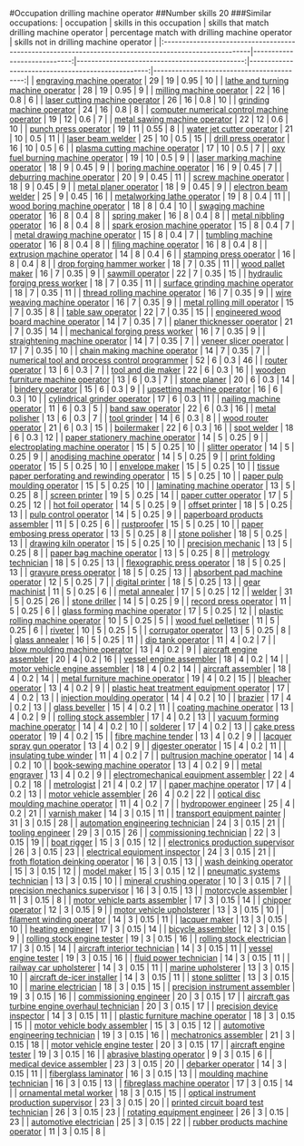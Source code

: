 #Occupation drilling machine operator
##Number skills 20
###Similar occupations:
| occupation                                                                                            |   skills in this occupation |   skills that match drilling machine operator |   percentage match with drilling machine operator |   skills not in drilling machine operator |
|:------------------------------------------------------------------------------------------------------|----------------------------:|----------------------------------------------:|--------------------------------------------------:|------------------------------------------:|
| [engraving machine operator](engraving_machine_operator.md)                                           |                          29 |                                            19 |                                              0.95 |                                        10 |
| [lathe and turning machine operator](lathe_and_turning_machine_operator.md)                           |                          28 |                                            19 |                                              0.95 |                                         9 |
| [milling machine operator](milling_machine_operator.md)                                               |                          22 |                                            16 |                                              0.8  |                                         6 |
| [laser cutting machine operator](laser_cutting_machine_operator.md)                                   |                          26 |                                            16 |                                              0.8  |                                        10 |
| [grinding machine operator](grinding_machine_operator.md)                                             |                          24 |                                            16 |                                              0.8  |                                         8 |
| [computer numerical control machine operator](computer_numerical_control_machine_operator.md)         |                          19 |                                            12 |                                              0.6  |                                         7 |
| [metal sawing machine operator](metal_sawing_machine_operator.md)                                     |                          22 |                                            12 |                                              0.6  |                                        10 |
| [punch press operator](punch_press_operator.md)                                                       |                          19 |                                            11 |                                              0.55 |                                         8 |
| [water jet cutter operator](water_jet_cutter_operator.md)                                             |                          21 |                                            10 |                                              0.5  |                                        11 |
| [laser beam welder](laser_beam_welder.md)                                                             |                          25 |                                            10 |                                              0.5  |                                        15 |
| [drill press operator](drill_press_operator.md)                                                       |                          16 |                                            10 |                                              0.5  |                                         6 |
| [plasma cutting machine operator](plasma_cutting_machine_operator.md)                                 |                          17 |                                            10 |                                              0.5  |                                         7 |
| [oxy fuel burning machine operator](oxy_fuel_burning_machine_operator.md)                             |                          19 |                                            10 |                                              0.5  |                                         9 |
| [laser marking machine operator](laser_marking_machine_operator.md)                                   |                          18 |                                             9 |                                              0.45 |                                         9 |
| [boring machine operator](boring_machine_operator.md)                                                 |                          16 |                                             9 |                                              0.45 |                                         7 |
| [deburring machine operator](deburring_machine_operator.md)                                           |                          20 |                                             9 |                                              0.45 |                                        11 |
| [screw machine operator](screw_machine_operator.md)                                                   |                          18 |                                             9 |                                              0.45 |                                         9 |
| [metal planer operator](metal_planer_operator.md)                                                     |                          18 |                                             9 |                                              0.45 |                                         9 |
| [electron beam welder](electron_beam_welder.md)                                                       |                          25 |                                             9 |                                              0.45 |                                        16 |
| [metalworking lathe operator](metalworking_lathe_operator.md)                                         |                          19 |                                             8 |                                              0.4  |                                        11 |
| [wood boring machine operator](wood_boring_machine_operator.md)                                       |                          18 |                                             8 |                                              0.4  |                                        10 |
| [swaging machine operator](swaging_machine_operator.md)                                               |                          16 |                                             8 |                                              0.4  |                                         8 |
| [spring maker](spring_maker.md)                                                                       |                          16 |                                             8 |                                              0.4  |                                         8 |
| [metal nibbling operator](metal_nibbling_operator.md)                                                 |                          16 |                                             8 |                                              0.4  |                                         8 |
| [spark erosion machine operator](spark_erosion_machine_operator.md)                                   |                          15 |                                             8 |                                              0.4  |                                         7 |
| [metal drawing machine operator](metal_drawing_machine_operator.md)                                   |                          15 |                                             8 |                                              0.4  |                                         7 |
| [tumbling machine operator](tumbling_machine_operator.md)                                             |                          16 |                                             8 |                                              0.4  |                                         8 |
| [filing machine operator](filing_machine_operator.md)                                                 |                          16 |                                             8 |                                              0.4  |                                         8 |
| [extrusion machine operator](extrusion_machine_operator.md)                                           |                          14 |                                             8 |                                              0.4  |                                         6 |
| [stamping press operator](stamping_press_operator.md)                                                 |                          16 |                                             8 |                                              0.4  |                                         8 |
| [drop forging hammer worker](drop_forging_hammer_worker.md)                                           |                          18 |                                             7 |                                              0.35 |                                        11 |
| [wood pallet maker](wood_pallet_maker.md)                                                             |                          16 |                                             7 |                                              0.35 |                                         9 |
| [sawmill operator](sawmill_operator.md)                                                               |                          22 |                                             7 |                                              0.35 |                                        15 |
| [hydraulic forging press worker](hydraulic_forging_press_worker.md)                                   |                          18 |                                             7 |                                              0.35 |                                        11 |
| [surface grinding machine operator](surface_grinding_machine_operator.md)                             |                          18 |                                             7 |                                              0.35 |                                        11 |
| [thread rolling machine operator](thread_rolling_machine_operator.md)                                 |                          16 |                                             7 |                                              0.35 |                                         9 |
| [wire weaving machine operator](wire_weaving_machine_operator.md)                                     |                          16 |                                             7 |                                              0.35 |                                         9 |
| [metal rolling mill operator](metal_rolling_mill_operator.md)                                         |                          15 |                                             7 |                                              0.35 |                                         8 |
| [table saw operator](table_saw_operator.md)                                                           |                          22 |                                             7 |                                              0.35 |                                        15 |
| [engineered wood board machine operator](engineered_wood_board_machine_operator.md)                   |                          14 |                                             7 |                                              0.35 |                                         7 |
| [planer thicknesser operator](planer_thicknesser_operator.md)                                         |                          21 |                                             7 |                                              0.35 |                                        14 |
| [mechanical forging press worker](mechanical_forging_press_worker.md)                                 |                          16 |                                             7 |                                              0.35 |                                         9 |
| [straightening machine operator](straightening_machine_operator.md)                                   |                          14 |                                             7 |                                              0.35 |                                         7 |
| [veneer slicer operator](veneer_slicer_operator.md)                                                   |                          17 |                                             7 |                                              0.35 |                                        10 |
| [chain making machine operator](chain_making_machine_operator.md)                                     |                          14 |                                             7 |                                              0.35 |                                         7 |
| [numerical tool and process control programmer](numerical_tool_and_process_control_programmer.md)     |                          52 |                                             6 |                                              0.3  |                                        46 |
| [router operator](router_operator.md)                                                                 |                          13 |                                             6 |                                              0.3  |                                         7 |
| [tool and die maker](tool_and_die_maker.md)                                                           |                          22 |                                             6 |                                              0.3  |                                        16 |
| [wooden furniture machine operator](wooden_furniture_machine_operator.md)                             |                          13 |                                             6 |                                              0.3  |                                         7 |
| [stone planer](stone_planer.md)                                                                       |                          20 |                                             6 |                                              0.3  |                                        14 |
| [bindery operator](bindery_operator.md)                                                               |                          15 |                                             6 |                                              0.3  |                                         9 |
| [upsetting machine operator](upsetting_machine_operator.md)                                           |                          16 |                                             6 |                                              0.3  |                                        10 |
| [cylindrical grinder operator](cylindrical_grinder_operator.md)                                       |                          17 |                                             6 |                                              0.3  |                                        11 |
| [nailing machine operator](nailing_machine_operator.md)                                               |                          11 |                                             6 |                                              0.3  |                                         5 |
| [band saw operator](band_saw_operator.md)                                                             |                          22 |                                             6 |                                              0.3  |                                        16 |
| [metal polisher](metal_polisher.md)                                                                   |                          13 |                                             6 |                                              0.3  |                                         7 |
| [tool grinder](tool_grinder.md)                                                                       |                          14 |                                             6 |                                              0.3  |                                         8 |
| [wood router operator](wood_router_operator.md)                                                       |                          21 |                                             6 |                                              0.3  |                                        15 |
| [boilermaker](boilermaker.md)                                                                         |                          22 |                                             6 |                                              0.3  |                                        16 |
| [spot welder](spot_welder.md)                                                                         |                          18 |                                             6 |                                              0.3  |                                        12 |
| [paper stationery machine operator](paper_stationery_machine_operator.md)                             |                          14 |                                             5 |                                              0.25 |                                         9 |
| [electroplating machine operator](electroplating_machine_operator.md)                                 |                          15 |                                             5 |                                              0.25 |                                        10 |
| [slitter operator](slitter_operator.md)                                                               |                          14 |                                             5 |                                              0.25 |                                         9 |
| [anodising machine operator](anodising_machine_operator.md)                                           |                          14 |                                             5 |                                              0.25 |                                         9 |
| [print folding operator](print_folding_operator.md)                                                   |                          15 |                                             5 |                                              0.25 |                                        10 |
| [envelope maker](envelope_maker.md)                                                                   |                          15 |                                             5 |                                              0.25 |                                        10 |
| [tissue paper perforating and rewinding operator](tissue_paper_perforating_and_rewinding_operator.md) |                          15 |                                             5 |                                              0.25 |                                        10 |
| [paper pulp moulding operator](paper_pulp_moulding_operator.md)                                       |                          15 |                                             5 |                                              0.25 |                                        10 |
| [laminating machine operator](laminating_machine_operator.md)                                         |                          13 |                                             5 |                                              0.25 |                                         8 |
| [screen printer](screen_printer.md)                                                                   |                          19 |                                             5 |                                              0.25 |                                        14 |
| [paper cutter operator](paper_cutter_operator.md)                                                     |                          17 |                                             5 |                                              0.25 |                                        12 |
| [hot foil operator](hot_foil_operator.md)                                                             |                          14 |                                             5 |                                              0.25 |                                         9 |
| [offset printer](offset_printer.md)                                                                   |                          18 |                                             5 |                                              0.25 |                                        13 |
| [pulp control operator](pulp_control_operator.md)                                                     |                          14 |                                             5 |                                              0.25 |                                         9 |
| [paperboard products assembler](paperboard_products_assembler.md)                                     |                          11 |                                             5 |                                              0.25 |                                         6 |
| [rustproofer](rustproofer.md)                                                                         |                          15 |                                             5 |                                              0.25 |                                        10 |
| [paper embosing press operator](paper_embosing_press_operator.md)                                     |                          13 |                                             5 |                                              0.25 |                                         8 |
| [stone polisher](stone_polisher.md)                                                                   |                          18 |                                             5 |                                              0.25 |                                        13 |
| [drawing kiln operator](drawing_kiln_operator.md)                                                     |                          15 |                                             5 |                                              0.25 |                                        10 |
| [precision mechanic](precision_mechanic.md)                                                           |                          13 |                                             5 |                                              0.25 |                                         8 |
| [paper bag machine operator](paper_bag_machine_operator.md)                                           |                          13 |                                             5 |                                              0.25 |                                         8 |
| [metrology technician](metrology_technician.md)                                                       |                          18 |                                             5 |                                              0.25 |                                        13 |
| [flexographic press operator](flexographic_press_operator.md)                                         |                          18 |                                             5 |                                              0.25 |                                        13 |
| [gravure press operator](gravure_press_operator.md)                                                   |                          18 |                                             5 |                                              0.25 |                                        13 |
| [absorbent pad machine operator](absorbent_pad_machine_operator.md)                                   |                          12 |                                             5 |                                              0.25 |                                         7 |
| [digital printer](digital_printer.md)                                                                 |                          18 |                                             5 |                                              0.25 |                                        13 |
| [gear machinist](gear_machinist.md)                                                                   |                          11 |                                             5 |                                              0.25 |                                         6 |
| [metal annealer](metal_annealer.md)                                                                   |                          17 |                                             5 |                                              0.25 |                                        12 |
| [welder](welder.md)                                                                                   |                          31 |                                             5 |                                              0.25 |                                        26 |
| [stone driller](stone_driller.md)                                                                     |                          14 |                                             5 |                                              0.25 |                                         9 |
| [record press operator](record_press_operator.md)                                                     |                          11 |                                             5 |                                              0.25 |                                         6 |
| [glass forming machine operator](glass_forming_machine_operator.md)                                   |                          17 |                                             5 |                                              0.25 |                                        12 |
| [plastic rolling machine operator](plastic_rolling_machine_operator.md)                               |                          10 |                                             5 |                                              0.25 |                                         5 |
| [wood fuel pelletiser](wood_fuel_pelletiser.md)                                                       |                          11 |                                             5 |                                              0.25 |                                         6 |
| [riveter](riveter.md)                                                                                 |                          10 |                                             5 |                                              0.25 |                                         5 |
| [corrugator operator](corrugator_operator.md)                                                         |                          13 |                                             5 |                                              0.25 |                                         8 |
| [glass annealer](glass_annealer.md)                                                                   |                          16 |                                             5 |                                              0.25 |                                        11 |
| [dip tank operator](dip_tank_operator.md)                                                             |                          11 |                                             4 |                                              0.2  |                                         7 |
| [blow moulding machine operator](blow_moulding_machine_operator.md)                                   |                          13 |                                             4 |                                              0.2  |                                         9 |
| [aircraft engine assembler](aircraft_engine_assembler.md)                                             |                          20 |                                             4 |                                              0.2  |                                        16 |
| [vessel engine assembler](vessel_engine_assembler.md)                                                 |                          18 |                                             4 |                                              0.2  |                                        14 |
| [motor vehicle engine assembler](motor_vehicle_engine_assembler.md)                                   |                          18 |                                             4 |                                              0.2  |                                        14 |
| [aircraft assembler](aircraft_assembler.md)                                                           |                          18 |                                             4 |                                              0.2  |                                        14 |
| [metal furniture machine operator](metal_furniture_machine_operator.md)                               |                          19 |                                             4 |                                              0.2  |                                        15 |
| [bleacher operator](bleacher_operator.md)                                                             |                          13 |                                             4 |                                              0.2  |                                         9 |
| [plastic heat treatment equipment operator](plastic_heat_treatment_equipment_operator.md)             |                          17 |                                             4 |                                              0.2  |                                        13 |
| [injection moulding operator](injection_moulding_operator.md)                                         |                          14 |                                             4 |                                              0.2  |                                        10 |
| [brazier](brazier.md)                                                                                 |                          17 |                                             4 |                                              0.2  |                                        13 |
| [glass beveller](glass_beveller.md)                                                                   |                          15 |                                             4 |                                              0.2  |                                        11 |
| [coating machine operator](coating_machine_operator.md)                                               |                          13 |                                             4 |                                              0.2  |                                         9 |
| [rolling stock assembler](rolling_stock_assembler.md)                                                 |                          17 |                                             4 |                                              0.2  |                                        13 |
| [vacuum forming machine operator](vacuum_forming_machine_operator.md)                                 |                          14 |                                             4 |                                              0.2  |                                        10 |
| [solderer](solderer.md)                                                                               |                          17 |                                             4 |                                              0.2  |                                        13 |
| [cake press operator](cake_press_operator.md)                                                         |                          19 |                                             4 |                                              0.2  |                                        15 |
| [fibre machine tender](fibre_machine_tender.md)                                                       |                          13 |                                             4 |                                              0.2  |                                         9 |
| [lacquer spray gun operator](lacquer_spray_gun_operator.md)                                           |                          13 |                                             4 |                                              0.2  |                                         9 |
| [digester operator](digester_operator.md)                                                             |                          15 |                                             4 |                                              0.2  |                                        11 |
| [insulating tube winder](insulating_tube_winder.md)                                                   |                          11 |                                             4 |                                              0.2  |                                         7 |
| [pultrusion machine operator](pultrusion_machine_operator.md)                                         |                          14 |                                             4 |                                              0.2  |                                        10 |
| [book-sewing machine operator](book-sewing_machine_operator.md)                                       |                          13 |                                             4 |                                              0.2  |                                         9 |
| [metal engraver](metal_engraver.md)                                                                   |                          13 |                                             4 |                                              0.2  |                                         9 |
| [electromechanical equipment assembler](electromechanical_equipment_assembler.md)                     |                          22 |                                             4 |                                              0.2  |                                        18 |
| [metrologist](metrologist.md)                                                                         |                          21 |                                             4 |                                              0.2  |                                        17 |
| [paper machine operator](paper_machine_operator.md)                                                   |                          17 |                                             4 |                                              0.2  |                                        13 |
| [motor vehicle assembler](motor_vehicle_assembler.md)                                                 |                          26 |                                             4 |                                              0.2  |                                        22 |
| [optical disc moulding machine operator](optical_disc_moulding_machine_operator.md)                   |                          11 |                                             4 |                                              0.2  |                                         7 |
| [hydropower engineer](hydropower_engineer.md)                                                         |                          25 |                                             4 |                                              0.2  |                                        21 |
| [varnish maker](varnish_maker.md)                                                                     |                          14 |                                             3 |                                              0.15 |                                        11 |
| [transport equipment painter](transport_equipment_painter.md)                                         |                          31 |                                             3 |                                              0.15 |                                        28 |
| [automation engineering technician](automation_engineering_technician.md)                             |                          24 |                                             3 |                                              0.15 |                                        21 |
| [tooling engineer](tooling_engineer.md)                                                               |                          29 |                                             3 |                                              0.15 |                                        26 |
| [commissioning technician](commissioning_technician.md)                                               |                          22 |                                             3 |                                              0.15 |                                        19 |
| [boat rigger](boat_rigger.md)                                                                         |                          15 |                                             3 |                                              0.15 |                                        12 |
| [electronics production supervisor](electronics_production_supervisor.md)                             |                          26 |                                             3 |                                              0.15 |                                        23 |
| [electrical equipment inspector](electrical_equipment_inspector.md)                                   |                          24 |                                             3 |                                              0.15 |                                        21 |
| [froth flotation deinking operator](froth_flotation_deinking_operator.md)                             |                          16 |                                             3 |                                              0.15 |                                        13 |
| [wash deinking operator](wash_deinking_operator.md)                                                   |                          15 |                                             3 |                                              0.15 |                                        12 |
| [model maker](model_maker.md)                                                                         |                          15 |                                             3 |                                              0.15 |                                        12 |
| [pneumatic systems technician](pneumatic_systems_technician.md)                                       |                          13 |                                             3 |                                              0.15 |                                        10 |
| [mineral crushing operator](mineral_crushing_operator.md)                                             |                          10 |                                             3 |                                              0.15 |                                         7 |
| [precision mechanics supervisor](precision_mechanics_supervisor.md)                                   |                          16 |                                             3 |                                              0.15 |                                        13 |
| [motorcycle assembler](motorcycle_assembler.md)                                                       |                          11 |                                             3 |                                              0.15 |                                         8 |
| [motor vehicle parts assembler](motor_vehicle_parts_assembler.md)                                     |                          17 |                                             3 |                                              0.15 |                                        14 |
| [chipper operator](chipper_operator.md)                                                               |                          12 |                                             3 |                                              0.15 |                                         9 |
| [motor vehicle upholsterer](motor_vehicle_upholsterer.md)                                             |                          13 |                                             3 |                                              0.15 |                                        10 |
| [filament winding operator](filament_winding_operator.md)                                             |                          14 |                                             3 |                                              0.15 |                                        11 |
| [lacquer maker](lacquer_maker.md)                                                                     |                          13 |                                             3 |                                              0.15 |                                        10 |
| [heating engineer](heating_engineer.md)                                                               |                          17 |                                             3 |                                              0.15 |                                        14 |
| [bicycle assembler](bicycle_assembler.md)                                                             |                          12 |                                             3 |                                              0.15 |                                         9 |
| [rolling stock engine tester](rolling_stock_engine_tester.md)                                         |                          19 |                                             3 |                                              0.15 |                                        16 |
| [rolling stock electrician](rolling_stock_electrician.md)                                             |                          17 |                                             3 |                                              0.15 |                                        14 |
| [aircraft interior technician](aircraft_interior_technician.md)                                       |                          14 |                                             3 |                                              0.15 |                                        11 |
| [vessel engine tester](vessel_engine_tester.md)                                                       |                          19 |                                             3 |                                              0.15 |                                        16 |
| [fluid power technician](fluid_power_technician.md)                                                   |                          14 |                                             3 |                                              0.15 |                                        11 |
| [railway car upholsterer](railway_car_upholsterer.md)                                                 |                          14 |                                             3 |                                              0.15 |                                        11 |
| [marine upholsterer](marine_upholsterer.md)                                                           |                          13 |                                             3 |                                              0.15 |                                        10 |
| [aircraft de-icer installer](aircraft_de-icer_installer.md)                                           |                          14 |                                             3 |                                              0.15 |                                        11 |
| [stone splitter](stone_splitter.md)                                                                   |                          13 |                                             3 |                                              0.15 |                                        10 |
| [marine electrician](marine_electrician.md)                                                           |                          18 |                                             3 |                                              0.15 |                                        15 |
| [precision instrument assembler](precision_instrument_assembler.md)                                   |                          19 |                                             3 |                                              0.15 |                                        16 |
| [commissioning engineer](commissioning_engineer.md)                                                   |                          20 |                                             3 |                                              0.15 |                                        17 |
| [aircraft gas turbine engine overhaul technician](aircraft_gas_turbine_engine_overhaul_technician.md) |                          20 |                                             3 |                                              0.15 |                                        17 |
| [precision device inspector](precision_device_inspector.md)                                           |                          14 |                                             3 |                                              0.15 |                                        11 |
| [plastic furniture machine operator](plastic_furniture_machine_operator.md)                           |                          18 |                                             3 |                                              0.15 |                                        15 |
| [motor vehicle body assembler](motor_vehicle_body_assembler.md)                                       |                          15 |                                             3 |                                              0.15 |                                        12 |
| [automotive engineering technician](automotive_engineering_technician.md)                             |                          19 |                                             3 |                                              0.15 |                                        16 |
| [mechatronics assembler](mechatronics_assembler.md)                                                   |                          21 |                                             3 |                                              0.15 |                                        18 |
| [motor vehicle engine tester](motor_vehicle_engine_tester.md)                                         |                          20 |                                             3 |                                              0.15 |                                        17 |
| [aircraft engine tester](aircraft_engine_tester.md)                                                   |                          19 |                                             3 |                                              0.15 |                                        16 |
| [abrasive blasting operator](abrasive_blasting_operator.md)                                           |                           9 |                                             3 |                                              0.15 |                                         6 |
| [medical device assembler](medical_device_assembler.md)                                               |                          23 |                                             3 |                                              0.15 |                                        20 |
| [debarker operator](debarker_operator.md)                                                             |                          14 |                                             3 |                                              0.15 |                                        11 |
| [fiberglass laminator](fiberglass_laminator.md)                                                       |                          16 |                                             3 |                                              0.15 |                                        13 |
| [moulding machine technician](moulding_machine_technician.md)                                         |                          16 |                                             3 |                                              0.15 |                                        13 |
| [fibreglass machine operator](fibreglass_machine_operator.md)                                         |                          17 |                                             3 |                                              0.15 |                                        14 |
| [ornamental metal worker](ornamental_metal_worker.md)                                                 |                          18 |                                             3 |                                              0.15 |                                        15 |
| [optical instrument production supervisor](optical_instrument_production_supervisor.md)               |                          23 |                                             3 |                                              0.15 |                                        20 |
| [printed circuit board test technician](printed_circuit_board_test_technician.md)                     |                          26 |                                             3 |                                              0.15 |                                        23 |
| [rotating equipment engineer](rotating_equipment_engineer.md)                                         |                          26 |                                             3 |                                              0.15 |                                        23 |
| [automotive electrician](automotive_electrician.md)                                                   |                          25 |                                             3 |                                              0.15 |                                        22 |
| [rubber products machine operator](rubber_products_machine_operator.md)                               |                          11 |                                             3 |                                              0.15 |                                         8 |
